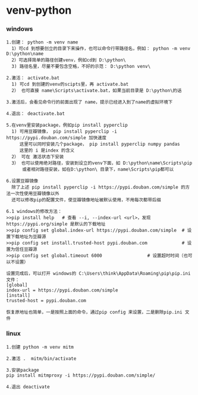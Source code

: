 # venv-python

### windows
    
    1.创建： python -m venv name
      1）可cd 到想要创立的目录下来操作，也可以命令行带路径名，例如： python -m venv D:\python\name
      2）可选择简单的路径创建venv，例如cd到 D:\python\
      3) 路径名里，尽量不要包含空格，不好的示范： D:\python venv\
    
    2.激活： activate.bat
      1) 可cd 到创建的venv的scipts里，再 activate.bat
      2） 也可直接 name\Scripts\activate.bat，如果当前目录是 D:\python\的话
      
    3.激活后，会看见命令行的前面出现了 name，提示已经进入到了name的虚拟环境下
    
    4.退出： deactivate.bat
    
    5.在venv里安装package，例如pip install pyperclip
      1) 可用豆瓣镜像， pip install pyperclip -i https://pypi.douban.com/simple 加快速度
         这里可以同时安装几个package， pip install pyperclip numpy pandas
         这里的 i 是index 的含义
      2） 可在 激活状态下安装
      3） 也可以使用绝对路径，安装到设立的venv下面，如 D:\python\name\Scripts\pip
          或者相对路径安装，如在D:\python\ 目录下，name\Scripts\pip都可以
    
    6.设置豆瓣镜像
      除了上述 pip install pyperclip -i https://pypi.douban.com/simple 的方法一次性使用豆瓣镜像以外
      还可以修改pip的配置文件，使豆瓣镜像地址被默认使用，不用每次都带后缀      
      
    6.1 windows的修改方法：
    >>pip install help   # 查看 --i, --index-url <url>，发现https://pypi.org/simple 是默认的下载地址
    >>pip config set global.index-url https://pypi.douban.com/simple  # 设置下载地址为豆瓣源
    >>pip config set install.trusted-host pypi.douban.com             # 设置为信任豆瓣源 
    >>pip config set global.timeout 6000                 # 设置超时时间（也可以不设置）
      
    设置完成后，可以打开 windows的 C:\Users\think\AppData\Roaming\pip\pip.ini 文件：
    [global]
    index-url = https://pypi.douban.com/simple
    [install]
    trusted-host = pypi.douban.com
    
    恢复原地址也简单，一是按照上面的命令，通过pip config 来设置，二是删除pip.ini 文件   

      
    

### linux

    1.创建 python -m venv mitm
    
    2.激活 .  mitm/bin/activate
    
    3.安装package
    pip install mitmproxy -i https://pypi.douban.com/simple/ 
    
    4.退出 deactivate
